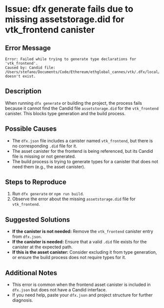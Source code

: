 # Issue: dfx generate fails due to missing assetstorage.did for vtk_frontend canister

## Error Message

```
Error: Failed while trying to generate type declarations for 'vtk_frontend'.
Caused by: Candid file: /Users/stefano/Documents/Code/Ethereum/ethglobal_cannes/vtk/.dfx/local/canisters/vtk_frontend/assetstorage.did doesn't exist.
```

## Description

When running `dfx generate` or building the project, the process fails because it cannot find the Candid file `assetstorage.did` for the `vtk_frontend` canister. This blocks type generation and the build process.

## Possible Causes

- The `dfx.json` file includes a canister named `vtk_frontend`, but there is no corresponding `.did` file for it.
- The asset canister for the frontend is being referenced, but its Candid file is missing or not generated.
- The build process is trying to generate types for a canister that does not need them (e.g., the asset canister).

## Steps to Reproduce

1. Run `dfx generate` or `npm run build`.
2. Observe the error about the missing `assetstorage.did` file for `vtk_frontend`.

## Suggested Solutions

- **If the canister is not needed:** Remove the `vtk_frontend` canister entry from `dfx.json`.
- **If the canister is needed:** Ensure that a valid `.did` file exists for the canister at the expected path.
- **If this is the asset canister:** Consider excluding it from type generation, or ensure the build process does not require types for it.

## Additional Notes

- This error is common when the frontend asset canister is included in `dfx.json` but does not have a Candid interface.
- If you need help, paste your `dfx.json` and project structure for further diagnosis.
